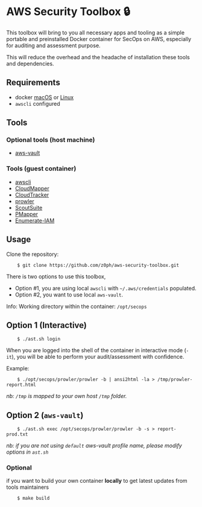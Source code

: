 # AWS Security Toolbox :lock:

This toolbox will bring to you all necessary apps and tooling as a simple portable and preinstalled Docker container for SecOps on AWS, especially for auditing and assessment purpose.

This will reduce the overhead and the headache of installation these tools and dependencies.

## Requirements

- docker [macOS](https://docs.docker.com/docker-for-mac/) or [Linux](https://docs.docker.com/install/linux/docker-ce/debian/)
- `awscli` configured

## Tools

### Optional tools (host machine)

- [aws-vault](https://github.com/99designs/aws-vault)

### Tools (guest container)

- [awscli](https://aws.amazon.com/cli/)
- [CloudMapper](https://github.com/duo-labs/cloudmapper)
- [CloudTracker](https://github.com/duo-labs/cloudtracker)
- [prowler](https://github.com/toniblyx/prowler)
- [ScoutSuite](https://github.com/nccgroup/ScoutSuite)
- [PMapper](https://github.com/nccgroup/PMapper)
- [Enumerate-IAM](https://github.com/andresriancho/enumerate-iam)

## Usage

Clone the repository:

        $ git clone https://github.com/z0ph/aws-security-toolbox.git

There is two options to use this toolbox, 

- Option #1, you are using local `awscli` with `~/.aws/credentials` populated.
- Option #2, you want to use local `aws-vault`.

Info: Working directory within the container: `/opt/secops`

## Option 1 (Interactive)

        $ ./ast.sh login

When you are logged into the shell of the container in interactive mode (`-it`), you will be able to perform your audit/assessment with confidence.

Example:

        $ ./opt/secops/prowler/prowler -b | ansi2html -la > /tmp/prowler-report.html

*nb: `/tmp` is mapped to your own host `/tmp` folder.*

## Option 2 (`aws-vault`)

        $ ./ast.sh exec /opt/secops/prowler/prowler -b -s > report-prod.txt 

*nb: if you are not using `default` aws-vault profile name, please modify options in `ast.sh`*

### Optional

if you want to build your own container **locally** to get latest updates from tools maintainers

        $ make build